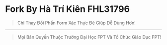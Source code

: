 # Fork By Hà Trí Kiên FHL31796
> Chỉ Thay Đổi Phần Form Xác Thực Đẻ Giúp Dễ Dùng Hơn!
---
> Mọi Bản Quyền Thuộc Trường Đại Học FPT Và Tổ Chức Giáo Dục FPT!
